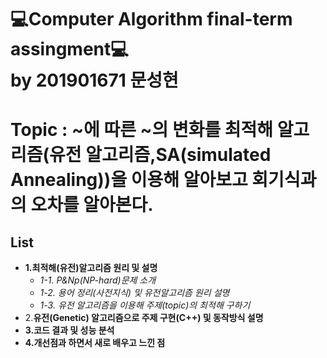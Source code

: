 💻Computer Algorithm final-term assingment💻
<br> by 201901671 문성현
===========================================

# Topic : ~에 따른 ~의 변화를 최적해 알고리즘(유전 알고리즘,SA(simulated Annealing))을 이용해 알아보고 회기식과의 오차를 알아본다.

## List
- **1.최적해(유전)알고리즘 원리 및 설명**
    - *1-1. P&Np(NP-hard)문제 소개*
    - *1-2. 용어 정리(사전지식) 및 유전알고리즘 원리 설명*
    - *1-3. 유전 알고리즘을 이용해 주제(topic)의 최적해 구하기*
- 2.**유전(Genetic) 알고리즘으로 주제 구현(C++) 및 동작방식 설명**
- **3.코드 결과 및 성능 분석**
- **4.개선점과 하면서 새로 배우고 느낀 점**
